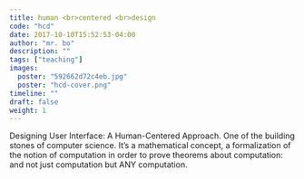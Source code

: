 ```yaml
---
title: human <br>centered <br>design
code: "hcd"
date: 2017-10-10T15:52:53-04:00
author: "mr. bo"
description: ""
tags: ["teaching"]
images:
  poster: "592662d72c4eb.jpg"
  poster: "hcd-cover.png"
timeline: ""
draft: false
weight: 1
---
```


Designing User Interface: A Human-Centered Approach. One of the building stones of computer science. It’s a mathematical concept, a formalization of the notion of computation in order to prove theorems about computation: and not just computation but ANY computation.
<!--more-->